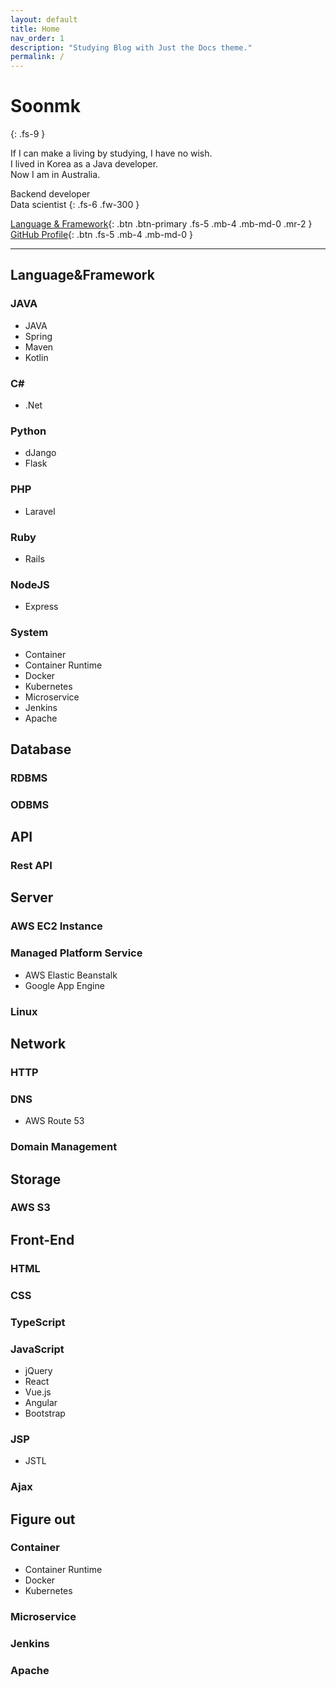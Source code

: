 ```yaml
---
layout: default
title: Home
nav_order: 1
description: "Studying Blog with Just the Docs theme."
permalink: /
---
```


# Soonmk
{: .fs-9 }

If I can make a living by studying, I have no wish.  
I lived in Korea as a Java developer.  
Now I am in Australia.  

Backend developer  
Data scientist
{: .fs-6 .fw-300 }

[Language & Framework](#Language&Framework){: .btn .btn-primary .fs-5 .mb-4 .mb-md-0 .mr-2 } [GitHub Profile](https://github.com/soonmk){: .btn .fs-5 .mb-4 .mb-md-0 }

---

## Language&Framework

### JAVA
- JAVA
- Spring
- Maven
- Kotlin

### C#
- .Net

### Python
- dJango
- Flask

### PHP
- Laravel

### Ruby
- Rails

### NodeJS
- Express

### System
- Container
- Container Runtime
- Docker
- Kubernetes
- Microservice
- Jenkins
- Apache


## Database
### RDBMS

### ODBMS


## API

### Rest API


## Server

### AWS EC2 Instance

### Managed Platform Service
- AWS Elastic Beanstalk
- Google App Engine

### Linux


## Network

### HTTP

### DNS
- AWS Route 53

### Domain Management


## Storage

### AWS S3


## Front-End

### HTML

### CSS

### TypeScript

### JavaScript
- jQuery
- React
- Vue.js
- Angular
- Bootstrap

### JSP
- JSTL

### Ajax


## Figure out

### Container
- Container Runtime
- Docker
- Kubernetes

### Microservice

### Jenkins

### Apache
